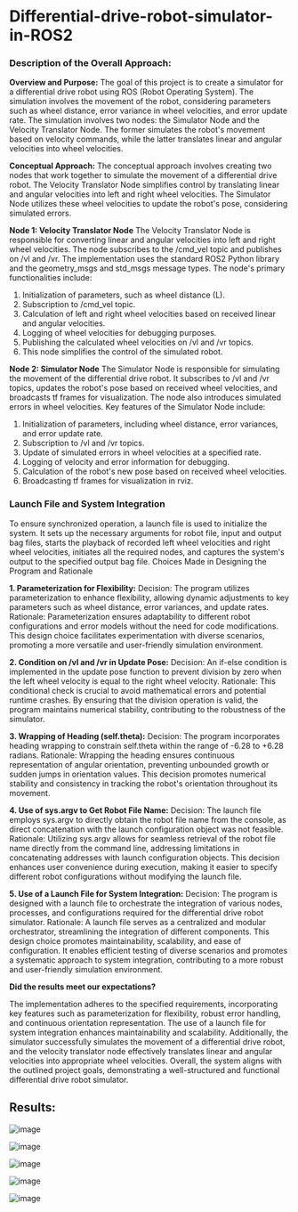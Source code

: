 # Differential-drive-robot-simulator-in-ROS2


### Description of the Overall Approach:
**Overview and Purpose:**
The goal of this project is to create a simulator for a differential drive robot using ROS (Robot Operating System). The simulation involves the movement of the robot, considering parameters such as wheel distance, error variance in wheel velocities, and error update rate. The simulation involves two nodes: the Simulator Node and the Velocity Translator Node. The former simulates
the robot's movement based on velocity commands, while the latter translates linear and angular velocities into wheel velocities.

**Conceptual Approach:**
The conceptual approach involves creating two nodes that work together to simulate the movement of a differential drive robot. The Velocity Translator Node simplifies control by translating linear and angular velocities into left and right wheel velocities. The Simulator Node utilizes these wheel velocities to update the robot's pose, considering simulated errors.

**Node 1: Velocity Translator Node**
The Velocity Translator Node is responsible for converting linear and angular velocities into left and right wheel velocities. The node subscribes to the /cmd_vel topic and publishes on /vl and /vr. The implementation uses the standard ROS2 Python library and the geometry_msgs and std_msgs message types.
The node's primary functionalities include:

1. Initialization of parameters, such as wheel distance (L).
2. Subscription to /cmd_vel topic.
3. Calculation of left and right wheel velocities based on received linear and angular velocities.
4. Logging of wheel velocities for debugging purposes.
5. Publishing the calculated wheel velocities on /vl and /vr topics.
6. This node simplifies the control of the simulated robot.

**Node 2: Simulator Node**
The Simulator Node is responsible for simulating the movement of the differential drive robot. It subscribes to /vl and /vr topics, updates the robot's pose based on received wheel velocities, and broadcasts tf frames for visualization. The node also introduces simulated errors in wheel velocities.
Key features of the Simulator Node include:

1. Initialization of parameters, including wheel distance, error variances, and error update rate.
2. Subscription to /vl and /vr topics.
3. Update of simulated errors in wheel velocities at a specified rate.
4. Logging of velocity and error information for debugging.
5. Calculation of the robot's new pose based on received wheel velocities.
6. Broadcasting tf frames for visualization in rviz.

### Launch File and System Integration
To ensure synchronized operation, a launch file is used to initialize the system. It sets up the necessary arguments for robot file, input and output bag files, starts the playback of recorded left wheel velocities and right wheel velocities, initiates all the required nodes, and captures the system's output to the specified output bag file. Choices Made in Designing the Program and Rationale

**1. Parameterization for Flexibility:**
Decision: The program utilizes parameterization to enhance flexibility, allowing dynamic adjustments to key parameters such as wheel distance, error variances, and update rates.
Rationale: Parameterization ensures adaptability to different robot configurations and error models without the need for code modifications. This design choice facilitates experimentation with diverse scenarios, promoting a more versatile and user-friendly simulation environment.

**2. Condition on /vl and /vr in Update Pose:**
Decision: An if-else condition is implemented in the update pose function to prevent division by zero when the left wheel velocity is equal to the right wheel velocity.
Rationale: This conditional check is crucial to avoid mathematical errors and potential runtime crashes. By ensuring that the division operation is valid, the program maintains numerical stability,
contributing to the robustness of the simulator.

**3. Wrapping of Heading (self.theta):**
Decision: The program incorporates heading wrapping to constrain self.theta within the range of -6.28 to +6.28 radians.
Rationale: Wrapping the heading ensures continuous representation of angular orientation, preventing unbounded growth or sudden jumps in orientation values. This decision promotes numerical stability and consistency in tracking the robot's orientation throughout its movement.

**4. Use of sys.argv to Get Robot File Name:**
Decision: The launch file employs sys.argv to directly obtain the robot file name from the console, as direct concatenation with the launch configuration object was not feasible.
Rationale: Utilizing sys.argv allows for seamless retrieval of the robot file name directly from the command line, addressing limitations in concatenating addresses with launch configuration objects. This decision enhances user convenience during execution, making it easier to specify different robot configurations without modifying the launch file.

**5. Use of a Launch File for System Integration:**
Decision: The program is designed with a launch file to orchestrate the integration of various nodes, processes, and configurations required for the differential drive robot simulator.
Rationale: A launch file serves as a centralized and modular orchestrator, streamlining the integration of different components. This design choice promotes maintainability, scalability, and ease of configuration. It enables efficient testing of diverse scenarios and promotes a systematic approach to system integration, contributing to a more robust and user-friendly simulation
environment.

**Did the results meet our expectations?**

The implementation adheres to the specified requirements, incorporating key features such as parameterization for flexibility, robust error handling, and continuous orientation representation. The use of a launch file for system integration enhances maintainability and scalability. Additionally, the simulator successfully simulates the movement of a differential drive robot, and the velocity translator node effectively translates linear and angular velocities into appropriate wheel velocities. Overall, the system aligns with the outlined project goals, demonstrating a well-structured and functional differential drive robot simulator.

## Results:

![image](https://github.com/khullarsanket/Differential-drive-robot-simulator-in-ROS2/assets/119709438/0647e4c5-f448-4506-a1c7-0f40a6703f2e)


![image](https://github.com/khullarsanket/Differential-drive-robot-simulator-in-ROS2/assets/119709438/4d24fd0b-da2a-4d75-b118-a2265f67e641)


![image](https://github.com/khullarsanket/Differential-drive-robot-simulator-in-ROS2/assets/119709438/aa5fb1f2-33c1-4bba-94a5-781d02d96dfa)


![image](https://github.com/khullarsanket/Differential-drive-robot-simulator-in-ROS2/assets/119709438/a10512b9-45c6-47c4-8a0c-38e9cc06c3c0)


![image](https://github.com/khullarsanket/Differential-drive-robot-simulator-in-ROS2/assets/119709438/b45f3107-b346-408d-be76-e9db0547ff07)

